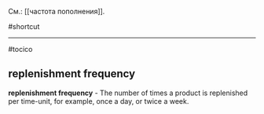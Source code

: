 См.: [[частота пополнения]].

#shortcut




<hr/>

#tocico

## replenishment frequency

<b>replenishment frequency</b> - The number of times a product is replenished per time-unit, for example, once a day, or twice a week.  


